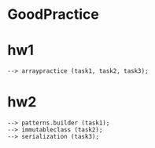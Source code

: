 # GoodPractice

  # hw1 
    --> arraypractice (task1, task2, task3);
  # hw2 
    --> patterns.builder (task1);
    --> immutableclass (task2);
    --> serialization (task3);
